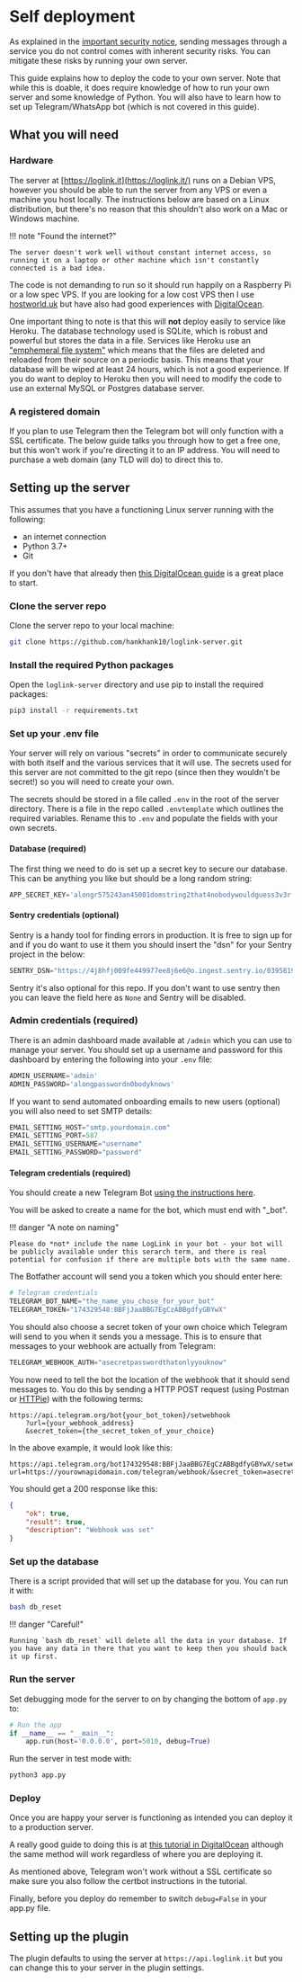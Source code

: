 # Self deployment

As explained in the [important security notice](/security-notice), sending messages through a service you do not control comes with inherent security risks. You can mitigate these risks by running your own server.

This guide explains how to deploy the code to your own server. Note that while this is doable, it does require knowledge of how to run your own server and some knowledge of Python. You will also have to learn how to set up Telegram/WhatsApp bot (which is not covered in this guide).

## What you will need

### Hardware

The server at [https://loglink.it](https://loglink.it/) runs on a Debian VPS, however you should be able to run the server from any VPS or even a machine you host locally. The instructions below are based on a Linux distribution, but there's no reason that this shouldn't also work on a Mac or Windows machine.

!!! note "Found the internet?"

    The server doesn't work well without constant internet access, so running it on a laptop or other machine which isn't constantly connected is a bad idea.

The code is not demanding to run so it should run happily on a Raspberry Pi or a low spec VPS. If you are looking for a low cost VPS then I use [hostworld.uk](https://hostworld.uk/) but have also had good experiences with [DigitalOcean](https://www.digitalocean.com/solutions/vps-hosting).

One important thing to note is that this will **not** deploy easily to service like Heroku. The database technology used is SQLite, which is robust and powerful but stores the data in a file. Services like Heroku use an ["emphemeral file system"](https://devcenter.heroku.com/articles/sqlite3) which means that the files are deleted and reloaded from their source on a periodic basis. This means that your database will be wiped at least 24 hours, which is not a good experience. If you do want to deploy to Heroku then you will need to modify the code to use an external MySQL or Postgres database server.

### A registered domain

If you plan to use Telegram then the Telegram bot will only function with a SSL certificate. The below guide talks you through how to get a free one, but this won't work if you're directing it to an IP address. You will need to purchase a web domain (any TLD will do) to direct this to.

## Setting up the server

This assumes that you have a functioning Linux server running with the following:

- an internet connection
- Python 3.7+
- Git

If you don't have that already then [this DigitalOcean guide](https://www.digitalocean.com/community/tutorials/initial-server-setup-with-ubuntu-20-04) is a great place to start.

### Clone the server repo

Clone the server repo to your local machine:

```bash
git clone https://github.com/hankhank10/loglink-server.git
```

### Install the required Python packages

Open the `loglink-server` directory and use pip to install the required packages:

```bash
pip3 install -r requirements.txt
```

### Set up your .env file

Your server will rely on various "secrets" in order to communicate securely with both itself and the various services that it will use. The secrets used for this server are not committed to the git repo (since then they wouldn't be secret!) so you will need to create your own.

The secrets should be stored in a file called `.env` in the root of the server directory. There is a file in the repo called `.envtemplate` which outlines the required variables. Rename this to `.env` and populate the fields with your own secrets.

#### Database (required)

The first thing we need to do is set up a secret key to secure our database. This can be anything you like but should be a long random string:

```py
APP_SECRET_KEY='alongr575243an45001domstring2that4nobodywouldguess3v3r'
```

#### Sentry credentials (optional)

Sentry is a handy tool for finding errors in production. It is free to sign up for and if you do want to use it them you should insert the "dsn" for your Sentry project in the below:

```py
SENTRY_DSN="https://4j8hfj009fe449977ee8j6e6@o.ingest.sentry.io/0395819423409380200"
```

Sentry  it's also optional for this repo. If you don't want to use sentry then you can leave the field here as `None` and Sentry will be disabled.

### Admin credentials (required)

There is an admin dashboard made available at `/admin` which you can use to manage your server. You should set up a username and password for this dashboard by entering the following into your `.env` file:

```py
ADMIN_USERNAME='admin'
ADMIN_PASSWORD='alongpasswordn0bodyknows'
```

If you want to send automated onboarding emails to new users (optional) you will also need to set SMTP details:

```py
EMAIL_SETTING_HOST="smtp.yourdomain.com"
EMAIL_SETTING_PORT=587
EMAIL_SETTING_USERNAME="username"
EMAIL_SETTING_PASSWORD="password"
```

#### Telegram credentials (required)

You should create a new Telegram Bot [using the instructions here](https://core.telegram.org/bots/features#creating-a-new-bot).

You will be asked to create a name for the bot, which must end with "_bot".

!!! danger "A note on naming"

    Please do *not* include the name LogLink in your bot - your bot will be publicly available under this serarch term, and there is real potential for confusion if there are multiple bots with the same name.

The Botfather account will send you a token which you should enter here:

```py
# Telegram credentials
TELEGRAM_BOT_NAME="the_name_you_chose_for_your_bot"
TELEGRAM_TOKEN="174329548:BBFjJaaBBG7EgCzABBgdfyGBYwX"
```

You should also choose a secret token of your own choice which Telegram will send to you when it sends you a message. This is to ensure that messages to your webhook are actually from Telegram:

```py
TELEGRAM_WEBHOOK_AUTH="asecretpasswordthatonlyyouknow"
```

You now need to tell the bot the location of the webhook that it should send messages to. You do this by sending a HTTP POST request (using Postman or [HTTPie](https://httpie.io/app)) with the following terms:

```
https://api.telegram.org/bot{your_bot_token}/setwebhook
    ?url={your_webhook_address}
    &secret_token={the_secret_token_of_your_choice}
```

In the above example, it would look like this:
```
https://api.telegram.org/bot174329548:BBFjJaaBBG7EgCzABBgdfyGBYwX/setwebhook?url=https://yourownapidomain.com/telegram/webhook/&secret_token=asecretpasswordthatonlyyouknow
```

You should get a 200 response like this:

```json
{
    "ok": true,
    "result": true,
    "description": "Webhook was set"
}
```

### Set up the database

There is a script provided that will set up the database for you. You can run it with:

```bash
bash db_reset
```

!!! danger "Careful!"

    Running `bash db_reset` will delete all the data in your database. If you have any data in there that you want to keep then you should back it up first.

### Run the server

Set debugging mode for the server to on by changing the bottom of `app.py` to:

```py
# Run the app
if __name__ == "__main__":
    app.run(host='0.0.0.0', port=5010, debug=True)
```

Run the server in test mode with:

```bash
python3 app.py
```

### Deploy

Once you are happy your server is functioning as intended you can deploy it to a production server.

A really good guide to doing this is at [this tutorial in DigitalOcean](https://www.digitalocean.com/community/tutorials/how-to-serve-flask-applications-with-gunicorn-and-nginx-on-ubuntu-22-04) although the same method will work regardless of where you are deploying it.

As mentioned above, Telegram won't work without a SSL certificate so make sure you also follow the certbot instructions in the tutorial.

Finally, before you deploy do remember to switch `debug=False` in your app.py file.

## Setting up the plugin

The plugin defaults to using the server at `https://api.loglink.it` but you can change this to your server in the plugin settings.
